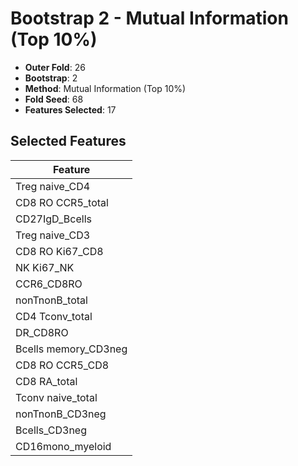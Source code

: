 # Bootstrap 2 - Mutual Information (Top 10%)

- **Outer Fold**: 26
- **Bootstrap**: 2
- **Method**: Mutual Information (Top 10%)
- **Fold Seed**: 68
- **Features Selected**: 17

## Selected Features

| Feature |
|---------|
| Treg naive_CD4 |
| CD8 RO CCR5_total |
| CD27IgD_Bcells |
| Treg naive_CD3 |
| CD8 RO Ki67_CD8 |
| NK Ki67_NK |
| CCR6_CD8RO |
| nonTnonB_total |
| CD4 Tconv_total |
| DR_CD8RO |
| Bcells memory_CD3neg |
| CD8 RO CCR5_CD8 |
| CD8 RA_total |
| Tconv naive_total |
| nonTnonB_CD3neg |
| Bcells_CD3neg |
| CD16mono_myeloid |
